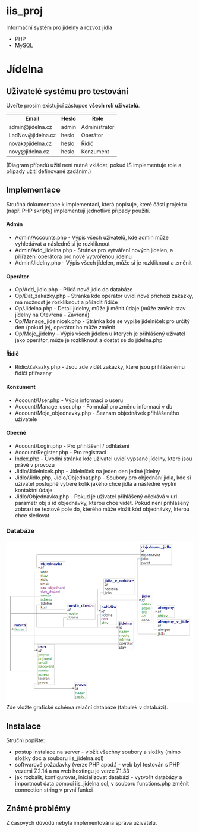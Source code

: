 # iis_proj

Informační systém pro jídelny a rozvoz jídla

- PHP
- MySQL

<h1>Jídelna</h1> <!-- Nahradte názvem svého zadání -->

<h2>Uživatelé systému pro testování</h2>
<p>Uveřte prosím existující zástupce <strong>všech rolí uživatelú</strong>.</p>
<table>
<tr><th>Email</th><th>Heslo</th><th>Role</th></tr>
<tr><td>admin@jidelna.cz</td><td>admin</td><td>Administrátor</td></tr>
<tr><td>LadNov@jidelna.cz</td><td>heslo</td><td>Operátor</td></tr>
<tr><td>novak@jidelna.cz</td><td>heslo</td><td>Řidič</td></tr>
<tr><td>novy@jidelna.cz</td><td>heslo</td><td>Konzument</td></tr>
</table>

<p>(Diagram případú užití není nutné vkládat, pokud IS implementuje role a případy užití definované zadáním.)</p> 

<h2>Implementace</h2>
<p>Stručná dokumentace k implementaci, která popisuje, které části projektu (např. PHP skripty) implementují jednotlivé případy použití.</p>
<h4>Admin</h4>
<ul>
	<li>Admin/Accounts.php - Výpis všech uživatelů, kde admin může vyhledávat a následně si je rozkliknout</li>
	<li>Admin/Add_jidelna.php - Stránka pro vytváření nových jídelen, a přiřazení operátora pro nově vytvořenou jídelnu</li>
	<li>Admin/Jidelny.php - Výpis všech jídelen, může si je rozkliknout a změnit</li>
</ul>
<h4>Operátor</h4>
<ul>
	<li>Op/Add_jidlo.php - Přidá nové jídlo do databáze</li>
	<li>Op/Dat_zakazky.php - Stránka kde operátor uvidí nově příchozí zakázky, má možnost je rozkliknout a přiřadit řidiče</li>
	<li>Op/Jidelna.php - Detail jídelny, může jí měnit údaje (může změnit stav jídelny na Otevřená - Zavřená)</li>
	<li>Op/Manage_jidelnicek.php - Stránka kde se vypíše jídelníček pro určitý den (pokud je), operátor ho může změnit</li>
	<li>Op/Moje_jidelny - Výpis všech jídelen u kterých je přihlášený uživatel jako operátor, může je rozkliknout a dostat se do jidelna.php</li>
</ul>
<h4>Řidič</h4>
<ul>
	<li>Ridic/Zakazky.php - Jsou zde vidět zakázky, které jsou přihlášenému řidiči přiřazeny</li>
</ul>
<h4>Konzument</h4>
<ul>
	<li>Account/User.php - Výpis informací o useru</li>
	<li>Account/Manage_user.php - Formulář pro změnu informací v db</li>
	<li>Account/Moje_objednavky.php - Seznam objednávek přihlášeného uživatele</li>
	
</ul>
<h4>Obecné</h4>
<ul>
	<li>Account/Login.php - Pro přihlášení / odhlášení</li>
	<li>Account/Register.php - Pro registraci</li>
	<li>Index.php - Úvodní stránka kde uživatel uvidí vypsané jídelny, které jsou právě v provozu</li>
	<li>Jidlo/Jidelnicek.php - Jídelníček na jeden den jedné jídelny</li>
	<li>Jidlo/Jidlo.php, Jidlo/Objednat.php - Soubory pro objednání jídla, kde si uživatel postupně vybere kolik jakého chce jídla a následně vyplní kontaktní údaje</li>
	<li>Jidlo/Objednavka.php - Pokud je uživatel přihlášený očekává v url parametr obj s id objednávky, kterou chce vidět. Pokud není přihlášený zobrazí se textové pole do, kterého může vložit kód objednávky, kterou chce sledovat</li>
</ul>
<h3>Databáze</h3>
<img alt="schéma databáze" src="iis_db.png">
Zde vložte grafické schéma relační databáze (tabulek v databázi).

<h2>Instalace</h2>

Stručnì popište: 
<ul>
<li>postup instalace na server - vložit všechny soubory a složky (mimo složky doc a souboru iis_jidelna.sql)</li>
<li>softwarové požadavky (verze PHP apod.) - web byl testován s PHP vezemi 7.2.14 a na web hostingu je verze 7.1.33</li>
<li>jak rozbalit, konfigurovat, inicializovat databázi - vytvořit databázy a importnout data pomocí iis_jidelna.sql, v souboru functions.php změnit connection string v první funkci</li>
</ul>

<h2>Známé problémy</h2>
<p>Z časových dúvodú nebyla implementována správa uživatelú.</p>
